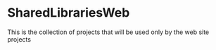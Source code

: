 # SharedLibrariesWeb

This is the collection of projects that will be used only by the web site projects
